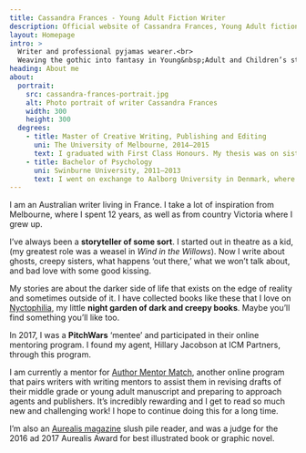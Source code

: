 ```yaml
---
title: Cassandra Frances - Young Adult Fiction Writer
description: Official website of Cassandra Frances, Young Adult fiction writer. I write about ghosts, creepy sisters, and bad love with some good kissing.
layout: Homepage
intro: >
  Writer and professional pyjamas wearer.<br>
  Weaving the gothic into fantasy in Young&nbsp;Adult and Children’s stories.
heading: About me
about:
  portrait:
    src: cassandra-frances-portrait.jpg
    alt: Photo portrait of writer Cassandra Frances
    width: 300
    height: 300
  degrees:
    - title: Master of Creative Writing, Publishing and Editing
      uni: The University of Melbourne, 2014–2015
      text: I graduated with First Class Honours. My thesis was on sisterhood in gothic fiction.
    - title: Bachelor of Psychology
      uni: Swinburne University, 2011–2013
      text: I went on exchange to Aalborg University in Denmark, where I studied Metafiction and Twentieth-Century Literature.
---
```


I am an Australian writer living in France. I take a lot of inspiration from Melbourne, where I spent 12 years, as well as from country Victoria where I grew up.

I’ve always been a **storyteller of some sort**. I started out in theatre as a kid, (my greatest role was a weasel in _Wind in the Willows_). Now I write about ghosts, creepy sisters, what happens ‘out there,’ what we won’t talk about, and bad love with some good kissing.

My stories are about the darker side of life that exists on the edge of reality and sometimes outside of it. I have collected books like these that I love on [Nyctophilia](/nyctophilia), my little **night garden of dark and creepy books**. Maybe you’ll find something you’ll like too.

In 2017, I was a **PitchWars** ‘mentee’ and participated in their online mentoring program. I found my agent, Hillary Jacobson at ICM Partners, through this program.

I am currently a mentor for [Author Mentor Match](https://www.authormentormatch.com), another online program that pairs writers with writing mentors to assist them in revising drafts of their middle grade or young adult manuscript and preparing to approach agents and publishers. It’s incredibly rewarding and I get to read so much new and challenging work! I hope to continue doing this for a long time.

I’m also an [Aurealis magazine](https://aurealis.com.au/) slush pile reader, and was a judge for the 2016 ad 2017 Aurealis Award for best illustrated book or graphic novel.

